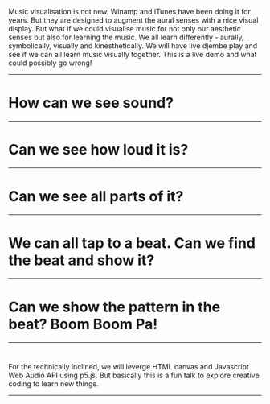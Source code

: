 
Music visualisation is not new. Winamp and iTunes have been doing it for years. But they are designed to augment the aural senses with a nice visual display. But what if we could visualise music for not only our aesthetic senses but also for learning the music. We all learn differently - aurally, symbolically, visually and kinesthetically. We will have live djembe play and see if we can all learn music visually together. This is a live demo and what could possibly go wrong!

---

# How can we see sound?

---

# Can we see how loud it is?

---

# Can we see all parts of it?

---

# We can all tap to a beat. Can we find the beat and show it?

---

# Can we show the pattern in the beat? Boom Boom Pa!

---

#
For the technically inclined, we will leverge HTML canvas and Javascript Web Audio API using p5.js. But basically this is a fun talk to explore creative coding to learn new things.


---
#
